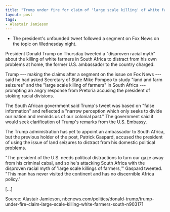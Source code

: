 ```yaml
---
title: "Trump under fire for claim of 'large scale killing' of white farmers in South Africa"
layout: post
tags:
- Alastair Jamieson
---
```


- The president's unfounded tweet followed a segment on Fox News on the topic on Wednesday night.

President Donald Trump on Thursday tweeted a "disproven racial myth" about the killing of white farmers in South Africa to distract from his own problems at home, the former U.S. ambassador to the country charged.

Trump --- making the claims after a segment on the issue on Fox News --- said he had asked Secretary of State Mike Pompeo to study "land and farm seizures" and the "large scale killing of farmers" in South Africa --- prompting an angry response from Pretoria accusing the president of stoking racial divisions.

The South African government said Trump's tweet was based on "false information" and reflected a "narrow perception which only seeks to divide our nation and reminds us of our colonial past." The government said it would seek clarification of Trump's remarks from the U.S. Embassy.

The Trump administration has yet to appoint an ambassador to South Africa, but the previous holder of the post, Patrick Gaspard, accused the president of using the issue of land seizures to distract from his domestic political problems.

"The president of the U.S. needs political distractions to turn our gaze away from his criminal cabal, and so he's attacking South Africa with the disproven racial myth of 'large scale killings of farmers,'" Gaspard tweeted. "This man has never visited the continent and has no discernible Africa policy."

[...]

Source: Alastair Jamieson, nbcnews.com/politics/donald-trump/trump-under-fire-claim-large-scale-killing-white-farmers-south-n903171
